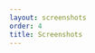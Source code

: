 ```yaml
---
layout: screenshots
order: 4
title: Screenshots
---
```

  <a href="/resources/gextractwinicons/archive/latest/english/main.png"
    data-caption="Main window"></a>
  <a href="/resources/gextractwinicons/archive/latest/english/shortcuts.png"
    data-caption="Shortcuts dialog"></a>
  <a href="/resources/gextractwinicons/archive/latest/english/about.png"
    data-caption="About dialog"></a>
